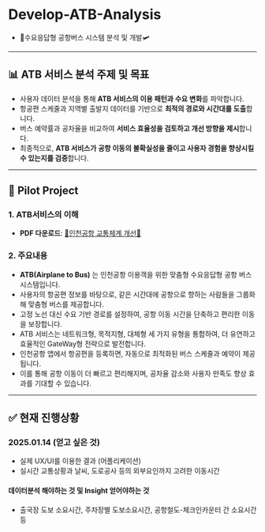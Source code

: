 # Develop-ATB-Analysis
- 🚌수요응답형 공항버스 시스템 분석 및 개발🛩️

---

## 📊 ATB 서비스 분석 주제 및 목표
- 사용자 데이터 분석을 통해 **ATB 서비스의 이용 패턴과 수요 변화**를 파악합니다.
- 항공편 스케줄과 지역별 출발지 데이터를 기반으로 **최적의 경로와 시간대를 도출**합니다.
- 버스 예약률과 공차율을 비교하여 **서비스 효율성을 검토하고 개선 방향을 제시**합니다.
- 최종적으로, **ATB 서비스가 공항 이동의 불확실성을 줄이고 사용자 경험을 향상시킬 수 있는지를 검증**합니다.

---

## 📑 Pilot Project
### 1. ATB서비스의 이해
- **PDF 다운로드**: [🛫인천공항 교통체계 개선🛬](https://github.com/SeD-Analytics/Develop-ATB-Analysis/blob/pdf-upload/%E1%84%87%E1%85%AE%E1%87%80%E1%84%8B%E1%85%B5%E1%86%B71.%20%E1%84%8B%E1%85%B5%E1%86%AB%E1%84%8E%E1%85%A5%E1%86%AB%E1%84%80%E1%85%A9%E1%86%BC%E1%84%92%E1%85%A1%E1%86%BC%20%E1%84%80%E1%85%AD%E1%84%90%E1%85%A9%E1%86%BC%E1%84%8E%E1%85%A6%E1%84%80%E1%85%A8%E1%84%80%E1%85%A2%E1%84%89%E1%85%A5%E1%86%AB%20%E1%84%8B%E1%85%A1%E1%84%8B%E1%85%B5%E1%84%83%E1%85%B5%E1%84%8B%E1%85%A5%20%E1%84%80%E1%85%A9%E1%86%BC%E1%84%86%E1%85%A9%20%E1%84%8C%E1%85%A6%E1%84%8B%E1%85%A1%E1%86%AB%E1%84%89%E1%85%A5%20%E1%84%8B%E1%85%A3%E1%86%BC%E1%84%89%E1%85%B5%E1%86%A8.pdf)

### 2. 주요내용
- **ATB(Airplane to Bus)** 는 인천공항 이용객을 위한 맞춤형 수요응답형 공항 버스 시스템입니다.
- 사용자의 항공편 정보를 바탕으로, 같은 시간대에 공항으로 향하는 사람들을 그룹화해 맞춤형 버스를 제공합니다.
- 고정 노선 대신 수요 기반 경로를 설정하여, 공항 이동 시간을 단축하고 편리한 이동을 보장합니다.
- ATB 서비스는 네트워크형, 목적지형, 대체형 세 가지 유형을 통합하여, 더 유연하고 효율적인 GateWay형 전략으로 발전합니다.
- 인천공항 앱에서 항공편을 등록하면, 자동으로 최적화된 버스 스케줄과 예약이 제공됩니다.
- 이를 통해 공항 이동이 더 빠르고 편리해지며, 공차율 감소와 사용자 만족도 향상 효과를 기대할 수 있습니다.

---

## ✅ 현재 진행상황
### 2025.01.14 (얻고 싶은 것)
- 실제 UX/UI를 이용한 결과 (어플리케이션)
- 실시간 교통상황과 날씨, 도로공사 등의 외부요인까지 고려한 이동시간
#### 데이터분석 해야하는 것 및 Insight 얻어야하는 것
- 출국장 도보 소요시간, 주차장별 도보소요시간, 공항철도-체크인카운터 간 소요시간 등
